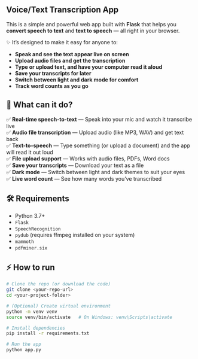 
## Voice/Text Transcription App 

This is a simple and powerful web app built with **Flask** that helps you **convert speech to text** and **text to speech** — all right in your browser.

✨ It’s designed to make it easy for anyone to:
- **Speak and see the text appear live on screen**
- **Upload audio files and get the transcription**
- **Type or upload text, and have your computer read it aloud**
- **Save your transcripts for later**
- **Switch between light and dark mode for comfort**
- **Track word counts as you go**



## 🚀 What can it do?

✅ **Real-time speech-to-text** — Speak into your mic and watch it transcribe live  
✅ **Audio file transcription** — Upload audio (like MP3, WAV) and get text back  
✅ **Text-to-speech** — Type something (or upload a document) and the app will read it out loud  
✅ **File upload support** — Works with audio files, PDFs, Word docs  
✅ **Save your transcripts** — Download your text as a file  
✅ **Dark mode** — Switch between light and dark themes to suit your eyes  
✅ **Live word count** — See how many words you’ve transcribed  



## 🛠 Requirements

- Python 3.7+
- `Flask`
- `SpeechRecognition`
- `pydub` (requires ffmpeg installed on your system)
- `mammoth`
- `pdfminer.six`



## ⚡ How to run

```bash
# Clone the repo (or download the code)
git clone <your-repo-url>
cd <your-project-folder>

# (Optional) Create virtual environment
python -m venv venv
source venv/bin/activate   # On Windows: venv\Scripts\activate

# Install dependencies
pip install -r requirements.txt

# Run the app
python app.py
